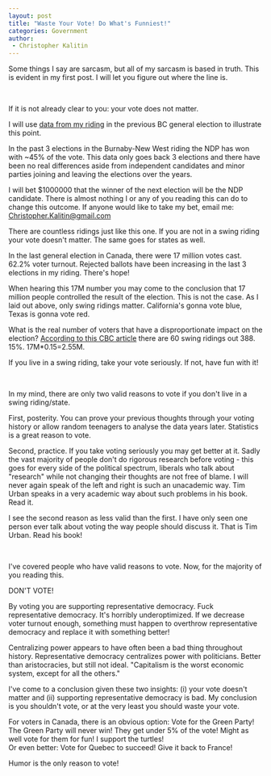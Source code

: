 ```yaml
---
layout: post
title: "Waste Your Vote! Do What's Funniest!"
categories: Government
author:
 - Christopher Kalitin
---
```

<head>
    <meta property="og:image" content="{{site.url}}/assets/images/covers/waste-your-vote.png">
</head>

Some things I say are sarcasm, but all of my sarcasm is based in truth. This is evident in my first post. I will let you figure out where the line is.

‎

If it is not already clear to you: your vote does not matter.

I will use <a href="https://www.elections.ca/Scripts/vis/PastResults?L=e&ED=59019&EV=99&EV_TYPE=6&QID=-1&PAGEID=28">data from my riding</a> in the previous BC general election to illustrate this point.

In the past 3 elections in the Burnaby-New West riding the NDP has won with ~45% of the vote. This data only goes back 3 elections and there have been no real differences aside from independent candidates and minor parties joining and leaving the elections over the years.

I will bet $1000000 that the winner of the next election will be the NDP candidate. There is almost nothing I or any of you reading this can do to change this outcome. If anyone would like to take my bet, email me: Christopher.Kalitin@gmail.com

There are countless ridings just like this one. If you are not in a swing riding your vote doesn't matter. The same goes for states as well.

In the last general election in Canada, there were 17 million votes cast. 62.2% voter turnout. Rejected ballots have been increasing in the last 3 elections in my riding. There's hope!

When hearing this 17M number you may come to the conclusion that 17 million people controlled the result of the election. This is not the case. As I laid out above, only swing ridings matter. California's gonna vote blue, Texas is gonna vote red.

What is the real number of voters that have a disproportionate impact on the election? <a href="https://newsinteractives.cbc.ca/elections/federal/2019/battlegrounds/">According to this CBC article</a> there are 60 swing ridings out 388. 15%. 17M*0.15=2.55M.

If you live in a swing riding, take your vote seriously. If not, have fun with it!

‎

In my mind, there are only two valid reasons to vote if you don't live in a swing riding/state.

First, posterity. You can prove your previous thoughts through your voting history or allow random teenagers to analyse the data years later. Statistics is a great reason to vote.

Second, practice. If you take voting seriously you may get better at it. Sadly the vast majority of people don't do rigorous research before voting - this goes for every side of the political spectrum, liberals who talk about "research" while not changing their thoughts are not free of blame. I will never again speak of the left and right is such an unacademic way. Tim Urban speaks in a very academic way about such problems in his book. Read it.

I see the second reason as less valid than the first. I have only seen one person ever talk about voting the way people should discuss it. That is Tim Urban. Read his book!

‎

I've covered people who have valid reasons to vote. Now, for the majority of you reading this.

DON'T VOTE!

By voting you are supporting representative democracy. Fuck representative democracy. It's horribly underoptimized. If we decrease voter turnout enough, something must happen to overthrow representative democracy and replace it with something better!

Centralizing power appears to have often been a bad thing throughout history. Representative democracy centralizes power with politicians. Better than aristocracies, but still not ideal. "Capitalism is the worst economic system, except for all the others."

I've come to a conclusion given these two insights: (i) your vote doesn't matter and (ii) supporting representative democracy is bad. My conclusion is you shouldn't vote, or at the very least you should waste your vote.

For voters in Canada, there is an obvious option: Vote for the Green Party!  
The Green Party will never win! They get under 5% of the vote! Might as well vote for them for fun! I support the turtles!  
Or even better: Vote for Quebec to succeed! Give it back to France!

Humor is the only reason to vote!